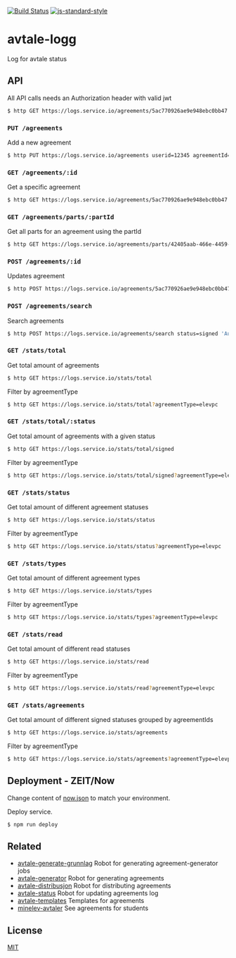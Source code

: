 [![Build Status](https://travis-ci.org/telemark/avtale-logg.svg?branch=master)](https://travis-ci.org/telemark/avtale-logg)
[![js-standard-style](https://img.shields.io/badge/code%20style-standard-brightgreen.svg?style=flat)](https://github.com/feross/standard)

# avtale-logg

Log for avtale status

## API

All API calls needs an Authorization header with valid jwt

```bash
$ http GET https://logs.service.io/agreements/5ac770926ae9e948ebc0bb47 'Authorization: Bearer <INSERT TOKEN>'
```

### ```PUT /agreements```

Add a new agreement

```bash
$ http PUT https://logs.service.io/agreements userid=12345 agreementId=98765 'Authorization: Bearer <INSERT TOKEN>'
```

### ```GET /agreements/:id```

Get a specific agreement

```bash
$ http GET https://logs.service.io/agreements/5ac770926ae9e948ebc0bb47 'Authorization: Bearer <INSERT TOKEN>'
```

### ```GET /agreements/parts/:partId```

Get all parts for an agreement using the partId

```bash
$ http GET https://logs.service.io/agreements/parts/42405aab-466e-4459-ac17-7f2c96f4ec19 'Authorization: Bearer <INSERT TOKEN>'
```

### ```POST /agreements/:id```

Updates agreement

```bash
$ http POST https://logs.service.io/agreements/5ac770926ae9e948ebc0bb47 status=signed 'Authorization: Bearer <INSERT TOKEN>'
```

### ```POST /agreements/search```

Search agreements

```bash
$ http POST https://logs.service.io/agreements/search status=signed 'Authorization: Bearer <INSERT TOKEN>'
```
### ```GET /stats/total```

Get total amount of agreements

```bash
$ http GET https://logs.service.io/stats/total
```

Filter by agreementType

```bash
$ http GET https://logs.service.io/stats/total?agreementType=elevpc
```

### ```GET /stats/total/:status```

Get total amount of agreements with a given status

```bash
$ http GET https://logs.service.io/stats/total/signed
```

Filter by agreementType

```bash
$ http GET https://logs.service.io/stats/total/signed?agreementType=elevpc
```

### ```GET /stats/status```

Get total amount of different agreement statuses

```bash
$ http GET https://logs.service.io/stats/status
```

Filter by agreementType

```bash
$ http GET https://logs.service.io/stats/status?agreementType=elevpc
```

### ```GET /stats/types```

Get total amount of different agreement types

```bash
$ http GET https://logs.service.io/stats/types
```

Filter by agreementType

```bash
$ http GET https://logs.service.io/stats/types?agreementType=elevpc
```

### ```GET /stats/read```

Get total amount of different read statuses

```bash
$ http GET https://logs.service.io/stats/read
```

Filter by agreementType

```bash
$ http GET https://logs.service.io/stats/read?agreementType=elevpc
```

### ```GET /stats/agreements```

Get total amount of different signed statuses grouped by agreementIds

```bash
$ http GET https://logs.service.io/stats/agreements
```

Filter by agreementType

```bash
$ http GET https://logs.service.io/stats/agreements?agreementType=elevpc
```

## Deployment - ZEIT/Now

Change content of [now.json](now.json) to match your environment.

Deploy service.

```bash
$ npm run deploy
```

## Related

- [avtale-generate-grunnlag](https://github.com/telemark/avtale-generate-grunnlag) Robot for generating agreement-generator jobs
- [avtale-generator](https://github.com/telemark/avtale-generator#readme) Robot for generating agreements
- [avtale-distribusjon](https://github.com/telemark/avtale-distribusjon#readme) Robot for distributing agreements
- [avtale-status](https://github.com/telemark/avtale-status#readme) Robot for updating agreements log
- [avtale-templates](https://github.com/telemark/avtale-templates#readme) Templates for agreements
- [minelev-avtaler](https://github.com/telemark/minelev-avtaler#readme) See agreements for students

## License

[MIT](LICENSE)
